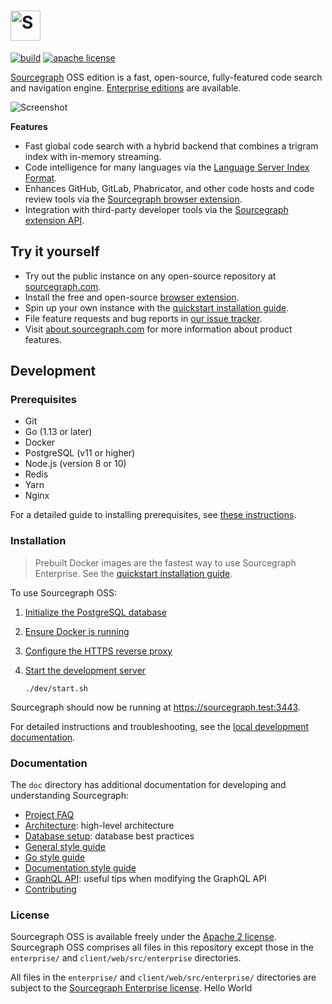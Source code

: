 # <a href="https://sourcegraph.com"><picture><source srcset="./ui/assets/img/sourcegraph-head-logo.svg" media="(prefers-color-scheme: dark)"/><img alt="Sourcegraph" src="./ui/assets/img/sourcegraph-light-head-logo.svg" height="48px" /></picture></a>

[![build](https://badge.buildkite.com/00bbe6fa9986c78b8e8591cffeb0b0f2e8c4bb610d7e339ff6.svg?branch=master)](https://buildkite.com/sourcegraph/sourcegraph)
[![apache license](https://img.shields.io/badge/license-Apache-blue.svg)](LICENSE)

[Sourcegraph](https://about.sourcegraph.com/) OSS edition is a fast, open-source, fully-featured code search and navigation engine. [Enterprise editions](https://about.sourcegraph.com/pricing) are available.

![Screenshot](https://user-images.githubusercontent.com/1646931/46309383-09ba9800-c571-11e8-8ee4-1a2ec32072f2.png)

**Features**

- Fast global code search with a hybrid backend that combines a trigram index with in-memory streaming.
- Code intelligence for many languages via the [Language Server Index Format](https://lsif.dev/).
- Enhances GitHub, GitLab, Phabricator, and other code hosts and code review tools via the [Sourcegraph browser extension](https://docs.sourcegraph.com/integration/browser_extension).
- Integration with third-party developer tools via the [Sourcegraph extension API](https://docs.sourcegraph.com/extensions).

## Try it yourself

- Try out the public instance on any open-source repository at [sourcegraph.com](https://sourcegraph.com/github.com/golang/go/-/blob/src/net/http/httptest/httptest.go#L41:6&tab=references).
- Install the free and open-source [browser extension](https://chrome.google.com/webstore/detail/sourcegraph/dgjhfomjieaadpoljlnidmbgkdffpack?hl=en).
- Spin up your own instance with the [quickstart installation guide](https://docs.sourcegraph.com/#quickstart-guide).
- File feature requests and bug reports in [our issue tracker](https://github.com/sourcegraph/sourcegraph/issues).
- Visit [about.sourcegraph.com](https://about.sourcegraph.com) for more information about product features.

## Development

### Prerequisites

- Git
- Go (1.13 or later)
- Docker
- PostgreSQL (v11 or higher)
- Node.js (version 8 or 10)
- Redis
- Yarn
- Nginx

For a detailed guide to installing prerequisites, see [these
instructions](doc/dev/getting-started/quickstart_1_install_dependencies.md).

### Installation

> Prebuilt Docker images are the fastest way to use Sourcegraph Enterprise. See the [quickstart installation guide](https://docs.sourcegraph.com/#quickstart-guide).

To use Sourcegraph OSS:

1.  [Initialize the PostgreSQL database](doc/dev/getting-started/quickstart_2_initialize_database.md)
1.  [Ensure Docker is running](doc/dev/getting-started/quickstart_3_start_docker.md)
1.  [Configure the HTTPS reverse proxy](doc/dev/getting-started/quickstart_5_configure_https_reverse_proxy.md)
1.  [Start the development server](doc/dev/getting-started/quickstart_6_start_server.md)

    ```
    ./dev/start.sh
    ```

Sourcegraph should now be running at https://sourcegraph.test:3443.

For detailed instructions and troubleshooting, see the [local development documentation](./doc/dev/index.md).

### Documentation

The `doc` directory has additional documentation for developing and understanding Sourcegraph:

- [Project FAQ](./doc/admin/faq.md)
- [Architecture](./doc/dev/background-information/architecture/index.md): high-level architecture
- [Database setup](./doc/dev/background-information/postgresql.md): database best practices
- [General style guide](https://about.sourcegraph.com/handbook/communication/style_guide)
- [Go style guide](https://about.sourcegraph.com/handbook/engineering/languages/go)
- [Documentation style guide](https://about.sourcegraph.com/handbook/engineering/product_documentation)
- [GraphQL API](./doc/api/graphql/index.md): useful tips when modifying the GraphQL API
- [Contributing](./CONTRIBUTING.md)

### License

Sourcegraph OSS is available freely under the [Apache 2 license](LICENSE.apache). Sourcegraph OSS comprises all files in this repository except those in the `enterprise/` and `client/web/src/enterprise` directories.

All files in the `enterprise/` and `client/web/src/enterprise/` directories are subject to the [Sourcegraph Enterprise license](LICENSE.enterprise).
Hello World
